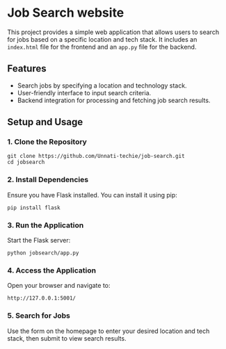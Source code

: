 # Job Search website

This project provides a simple web application that allows users to search for jobs based on a specific location and tech stack. It includes an `index.html` file for the frontend and an `app.py` file for the backend.

## Features
- Search jobs by specifying a location and technology stack.
- User-friendly interface to input search criteria.
- Backend integration for processing and fetching job search results.
## Setup and Usage

### 1. Clone the Repository
```
git clone https://github.com/Unnati-techie/job-search.git
cd jobsearch
```

### 2. Install Dependencies
Ensure you have Flask installed. You can install it using pip:
```
pip install flask
```

### 3. Run the Application
Start the Flask server:
```
python jobsearch/app.py
```

### 4. Access the Application
Open your browser and navigate to:
```
http://127.0.0.1:5001/
```

### 5. Search for Jobs
Use the form on the homepage to enter your desired location and tech stack, then submit to view search results.

